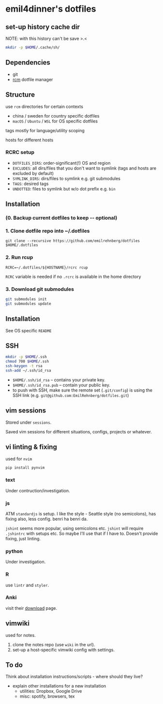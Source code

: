 # emil4dinner's dotfiles

## set-up history cache dir

NOTE: with this history can't be save >.<

```sh
mkdir -p $HOME/.cache/sh/
```

## Dependencies

- git
- [rcm](https://github.com/thoughtbot/rcm) dotfile manager

## Structure

use `rcm` directories for certain contexts

- china / sweden for country specific dotfiles
- `macOS` / `Ubuntu` / `WSL` for OS specific dotfiles

tags mostly for language/utility scoping

hosts for different hosts

### RCRC setup

- `DOTFILES_DIRS`: order-significant(!) OS and region
- `EXCLUDES`: all dirs/files that you don't want to symlink (tags and hosts are excluded by default)
- `SYMLINK_DIRS`: dirs/files to symlink e.g. git submodules
- `TAGS`: desired tags
- `UNDOTTED`: files to symlink but w/o dot prefix e.g. `bin`

## Installation

### (0. Backup current dotfiles to keep -- optional)

### 1. Clone dotfile repo into ~/.dotfiles

```
git clone --recursive https://github.com/emilrehnberg/dotfiles $HOME/.dotfiles
```

### 2. Run rcup

```
RCRC=~/.dotfiles/${HOSTNAME}/rcrc rcup
```

`RCRC` variable is needed if no `.rcrc` is available in the home directory

### 3. Download git submodules

```sh
git submodules init
git submodules update
```

## Installation

See OS specific `README`

## SSH

```sh
mkdir -p $HOME/.ssh
chmod 700 $HOME/.ssh
ssh-keygen -t rsa
ssh-add ~/.ssh/id_rsa
```

- `$HOME/.ssh/id_rsa` – contains your private key.
- `$HOME/.ssh/id_rsa.pub` – contain your public key.
- to push with SSH, make sure the remote set (`.git/config`) is using the SSH link (e.g. `git@github.com:EmilRehnberg/dotfiles.git`)

## vim sessions

Stored under `sessions`.

Saved vim sessions for different situations, configs, projects or whatever.

## vi linting & fixing

used for `nvim`

```sh
pip install pynvim
```

### text

Under contruction/investigation.

### js

ATM `standardjs` is setup.
I like the
  style - Seattle style (no semicolons),
  has fixing also,
  less config.
benri ha benri da.

`jshint` seems more popular, using semicolons etc.
`jshint` will require `.jshintrc` with setups etc.
So maybe I'll use that if I have to.
Doesn't provide fixing, just linting.

### python

Under investigation.

### R

use `lintr` and `styler`.

### Anki

visit their [download](https://apps.ankiweb.net/) page.

## vimwiki

used for notes.

1. clone the notes repo (use `wiki` in the url).
2. set-up a host-specific vimwiki config with settings.

## To do

Think about installation instructions/scripts - where should they live?

- explain other installations for a new installation
  - utilities: Dropbox, Google Drive
  - misc: spotify, browsers, tex
